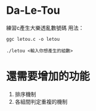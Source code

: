# Da-Le-Tou
練習c產生大樂透亂數號碼
用法：
```
ggc letou.c -o letou
```

```
./letou <輸入你想產生的組數>
```

# 還需要增加的功能

1. 排序機制
2. 各組間判定重複的機制
